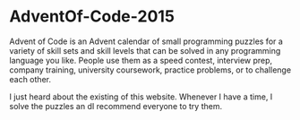 # AdventOf-Code-2015

Advent of Code is an Advent calendar of small programming puzzles for a variety of skill sets and skill levels that can be solved in any programming language you like. People use them as a speed contest, interview prep, company training, university coursework, practice problems, or to challenge each other.

I just heard about the existing of this website. Whenever I have a time, I solve the puzzles an dI recommend everyone to try them.  
